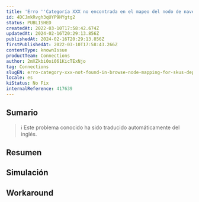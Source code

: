 ```yaml
---
title: 'Erro ''Categoría XXX no encontrada en el mapeo del nodo de navegación para la especificación del departamento de SKU, elija una categoría global más específica'' persistente'
id: 4DCJmkRvgh3qUYP9HYgtg2
status: PUBLISHED
createdAt: 2022-03-10T17:58:42.674Z
updatedAt: 2024-02-16T20:29:13.856Z
publishedAt: 2024-02-16T20:29:13.856Z
firstPublishedAt: 2022-03-10T17:58:43.266Z
contentType: knownIssue
productTeam: Connections
author: 2mXZkbi0oi061KicTExNjo
tag: Connections
slugEN: erro-category-xxx-not-found-in-browse-node-mapping-for-skus-department-specification-choose-a-more-specific-global-category-persistente
locale: es
kiStatus: No Fix
internalReference: 417639
---
```


## Sumario

>ℹ️ Este problema conocido ha sido traducido automáticamente del inglés.

## **Resumen**

## Simulación



## Workaround



